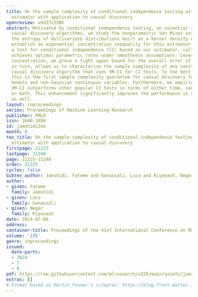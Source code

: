 ```yaml
---
title: On the sample complexity of conditional independence testing with Von Mises
  estimator with application to causal discovery
openreview: oSOZ31ISBV
abstract: Motivated by conditional independence testing, an essential step in constraint-based
  causal discovery algorithms, we study the nonparametric Von Mises estimator for
  the entropy of multivariate distributions built on a kernel density estimator. We
  establish an exponential concentration inequality for this estimator. We design
  a test for conditional independence (CI) based on our estimator, called VM-CI, which
  achieves optimal parametric rates under smoothness assumptions. Leveraging the exponential
  concentration, we prove a tight upper bound for the overall error of VM-CI. This,
  in turn, allows us to characterize the sample complexity of any constraint-based
  causal discovery algorithm that uses VM-CI for CI tests. To the best of our knowledge,
  this is the first sample complexity guarantee for causal discovery for non-linear
  models and non-Gaussian continuous variables. Furthermore, we empirically show that
  VM-CI outperforms other popular CI tests in terms of either time, sample complexity,
  or both. This enhancement significantly improves the performance in structure learning
  as well.
layout: inproceedings
series: Proceedings of Machine Learning Research
publisher: PMLR
issn: 2640-3498
id: jamshidi24a
month: 0
tex_title: On the sample complexity of conditional independence testing with Von Mises
  estimator with application to causal discovery
firstpage: 21225
lastpage: 21240
page: 21225-21240
order: 21225
cycles: false
bibtex_author: Jamshidi, Fateme and Ganassali, Luca and Kiyavash, Negar
author:
- given: Fateme
  family: Jamshidi
- given: Luca
  family: Ganassali
- given: Negar
  family: Kiyavash
date: 2024-07-08
address:
container-title: Proceedings of the 41st International Conference on Machine Learning
volume: '235'
genre: inproceedings
issued:
  date-parts:
  - 2024
  - 7
  - 8
pdf: https://raw.githubusercontent.com/mlresearch/v235/main/assets/jamshidi24a/jamshidi24a.pdf
extras: []
# Format based on Martin Fenner's citeproc: https://blog.front-matter.io/posts/citeproc-yaml-for-bibliographies/
---
```

